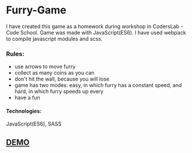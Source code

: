 # Furry-Game
I have created this game as a homework during workshop in CodersLab - Code School. Game was made with JavaScript(ES6). I have used webpack to compile javascript modules and scss.

### Rules:
* use arrows to move furry
* collect as many coins as you can
* don't hit the wall, because you will lose
* game has two modes: easy, in which furry has a constant speed, and hard, in which furry speeds up every
* have a fun

#### Technologies:
JavaScript(ES6), SASS

## [DEMO](https://rafalbabinski.github.io/Furry-Game)